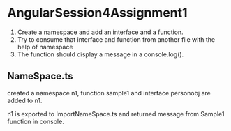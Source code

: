 # AngularSession4Assignment1

 1. Create a namespace and add an interface and a function.
 2. Try to consume that interface and function from another file with the help of namespace
 3. The function should display a message in a console.log(). 
 
 NameSpace.ts
 -------------
 created a namespace n1, 
 function sample1 and interface personobj are added to n1.
 
 n1 is exported to ImportNameSpace.ts and returned message from Sample1 function in console. 
